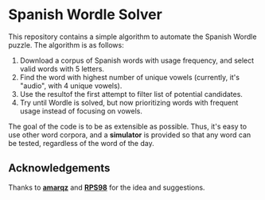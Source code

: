 # Spanish Wordle Solver

This repository contains a simple algorithm to automate the Spanish Wordle puzzle. The algorithm is as follows:

1. Download a corpus of Spanish words with usage frequency, and select valid words with 5 letters.
2. Find the word with highest number of unique vowels (currently, it's "audio", with 4 unique vowels).
3. Use the resultof the first attempt to filter list of potential candidates.
4. Try until Wordle is solved, but now prioritizing words with frequent usage instead of focusing on vowels.

The goal of the code is to be as extensible as possible. Thus, it's easy to use other word corpora, and a **simulator** is provided so that any word can be tested, regardless of the word of the day.

## Acknowledgements

Thanks to [__amarqz__](https://github.com/amarqz) and [__RPS98__](https://github.com/RPS98) for the idea and suggestions.